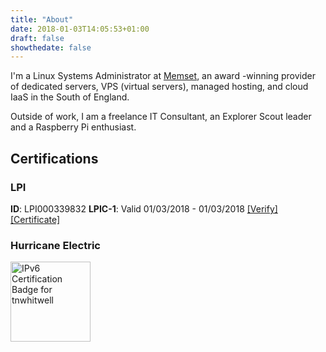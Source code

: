 ```yaml
---
title: "About"
date: 2018-01-03T14:05:53+01:00
draft: false
showthedate: false
---
```

<!-- markdownlint-disable MD002 MD022 MD041-->
<!-- markdownlint-enable MD002 MD022 MD041-->
I'm a Linux Systems Administrator at [Memset](https://www.memset.com), an award
-winning provider of dedicated servers, VPS (virtual servers), managed hosting,
 and cloud IaaS in the South of England.

Outside of work, I am a freelance IT Consultant, an Explorer Scout leader and a
 Raspberry Pi enthusiast.

<!-- markdownlint-disable MD002 MD022 -->
## Certifications
<!-- markdownlint-enable MD002 MD022 -->

### LPI

**ID**: LPI000339832
**LPIC-1**: Valid 01/03/2018 - 01/03/2018 [[Verify]](https://lpi.org/v/LPI000339832/fu6k5s4ztn)
 [[Certificate]](/pdfs/Tom-Whitwell-LPIC-1.pdf)

### Hurricane Electric

<!-- markdownlint-disable MD033 MD013-->
<a href="https://ipv6.he.net/certification/scoresheet.php?pass_name=tnwhitwell" target="_blank"><img src="https://ipv6.he.net/certification/create_badge.php?pass_name=tnwhitwell&amp;badge=1" style="border: 0; width: 128px; height: 128px" alt="IPv6 Certification Badge for tnwhitwell"></img></a>
<!-- markdownlint-enable MD033 MD013-->